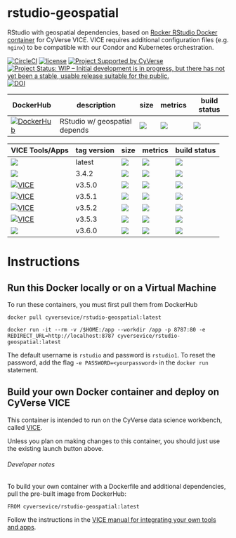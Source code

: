 # rstudio-geospatial
RStudio with geospatial dependencies, based on [Rocker RStudio Docker container](https://hub.docker.com/r/rocker/geospatial) for CyVerse VICE. VICE requires additional configuration files (e.g. `nginx`) to be compatible with our Condor and Kubernetes orchestration. 

[![CircleCI](https://circleci.com/gh/cyverse-vice/rstudio-geospatial.svg?style=svg)](https://circleci.com/gh/cyverse-vice/rstudio-geospatial) [![license](https://img.shields.io/badge/license-GPLv3-blue.svg)](https://opensource.org/licenses/GPL-3.0) [![Project Supported by CyVerse](https://img.shields.io/badge/Supported%20by-CyVerse-blue.svg)](https://www.cyverse.org) [![Project Status: WIP – Initial development is in progress, but there has not yet been a stable, usable release suitable for the public.](https://www.repostatus.org/badges/latest/wip.svg)](https://www.repostatus.org/#wip) [![DOI](https://zenodo.org/badge/DOI/10.5281/zenodo.3246938.svg)](https://doi.org/10.5281/zenodo.3246938)


DockerHub        | description                               | size   | metrics | build status 
---------------- | ----------------------------------------- | ------ | ------- | --------------
[![DockerHub](https://img.shields.io/badge/DockerHub-brightgreen.svg?style=popout&logo=Docker)](https://hub.docker.com/r/cyversevice/rstudio-geospatial) | RStudio w/ geospatial depends | [![](https://images.microbadger.com/badges/image/cyversevice/rstudio-geospatial.svg)](https://microbadger.com/images/cyversevice/rstudio-geospatial) | [![](https://img.shields.io/docker/pulls/cyversevice/rstudio-geospatial.svg)](https://hub.docker.com/r/cyversevice/rstudio-geospatial)  |  [![](https://img.shields.io/docker/automated/cyversevice/rstudio-geospatial.svg)](https://hub.docker.com/r/cyversevice/rstudio-geospatial/builds)

VICE Tools/Apps  | tag version                               | size   | metrics | build status 
---------------- | ----------------------------------------- | ------ | ------- | --------------
<a href="https://de.cyverse.org/de/?type=quick-launch&quick-launch-id=12f25023-b6b1-4f23-bbcc-49f0295da8c4&app-id=07e2b2e6-becd-11e9-b524-008cfa5ae621" target="_blank"><img src="https://de.cyverse.org/Powered-By-CyVerse-blue.svg"></a> | latest | [![](https://images.microbadger.com/badges/image/cyversevice/rstudio-geospatial.svg)](https://microbadger.com/images/cyversevice/rstudio-geospatial) | [![](https://img.shields.io/docker/pulls/cyversevice/rstudio-geospatial.svg)](https://hub.docker.com/r/cyversevice/rstudio-geospatial)  |  [![](https://img.shields.io/docker/automated/cyversevice/rstudio-geospatial.svg)](https://hub.docker.com/r/cyversevice/rstudio-geospatial/builds)
<a href="https://de.cyverse.org/de/?type=quick-launch&quick-launch-id=0d864f71-4be4-4217-aded-38940d0cbbcb&app-id=57330f1c-bbc6-11e9-9b4a-008cfa5ae621" target="_blank"><img src="https://de.cyverse.org/Powered-By-CyVerse-blue.svg"></a> | 3.4.2 | [![](https://images.microbadger.com/badges/image/cyversevice/rstudio-geospatial:3.4.2.svg)](https://microbadger.com/images/cyversevice/rstudio-geospatial:3.4.2 "Get your own image badge on microbadger.com") | [![](https://img.shields.io/docker/pulls/cyversevice/rstudio-geospatial.svg)](https://hub.docker.com/r/cyversevice/rstudio-geospatial)  |  [![](https://img.shields.io/docker/automated/cyversevice/rstudio-geospatial.svg)](https://hub.docker.com/r/cyversevice/rstudio-geospatial/builds)
[![VICE](https://de.cyverse.org/Powered-By-CyVerse-blue.svg)]()| v3.5.0 | [![](https://images.microbadger.com/badges/image/cyversevice/rstudio-geospatial:3.5.0.svg)](https://microbadger.com/images/cyversevice/rstudio-geospatial:3.5.0 "Get your own image badge on microbadger.com")| [![](https://img.shields.io/docker/pulls/cyversevice/rstudio-geospatial.svg)](https://hub.docker.com/r/cyversevice/rstudio-geospatial)  |  [![](https://img.shields.io/docker/automated/cyversevice/rstudio-geospatial.svg)](https://hub.docker.com/r/cyversevice/rstudio-geospatial/builds)
[![VICE](https://de.cyverse.org/Powered-By-CyVerse-blue.svg)]()| v3.5.1 | [![](https://images.microbadger.com/badges/image/cyversevice/rstudio-geospatial:3.5.1.svg)](https://microbadger.com/images/cyversevice/rstudio-geospatial:3.5.1 "Get your own image badge on microbadger.com") | [![](https://img.shields.io/docker/pulls/cyversevice/rstudio-geospatial.svg)](https://hub.docker.com/r/cyversevice/rstudio-geospatial)  |  [![](https://img.shields.io/docker/automated/cyversevice/rstudio-geospatial.svg)](https://hub.docker.com/r/cyversevice/rstudio-geospatial/builds)
[![VICE](https://de.cyverse.org/Powered-By-CyVerse-blue.svg)]()| v3.5.2 | [![](https://images.microbadger.com/badges/image/cyversevice/rstudio-geospatial:3.5.2.svg)](https://microbadger.com/images/cyversevice/rstudio-geospatial:3.5.2 "Get your own image badge on microbadger.com")| [![](https://img.shields.io/docker/pulls/cyversevice/rstudio-geospatial.svg)](https://hub.docker.com/r/cyversevice/rstudio-geospatial)  |  [![](https://img.shields.io/docker/automated/cyversevice/rstudio-geospatial.svg)](https://hub.docker.com/r/cyversevice/rstudio-geospatial/builds)
[![VICE](https://de.cyverse.org/Powered-By-CyVerse-blue.svg)]()| v3.5.3 | [![](https://images.microbadger.com/badges/image/cyversevice/rstudio-geospatial:3.5.3.svg)](https://microbadger.com/images/cyversevice/rstudio-geospatial:3.5.3 "Get your own image badge on microbadger.com") | [![](https://img.shields.io/docker/pulls/cyversevice/rstudio-geospatial.svg)](https://hub.docker.com/r/cyversevice/rstudio-geospatial)  |  [![](https://img.shields.io/docker/automated/cyversevice/rstudio-geospatial.svg)](https://hub.docker.com/r/cyversevice/rstudio-geospatial/builds)
<a href="https://de.cyverse.org/de/?type=quick-launch&quick-launch-id=a7509bf3-a019-4814-b9fa-f1788d0f68a0&app-id=33939454-bbb3-11e9-9fb7-008cfa5ae621" target="_blank"><img src="https://de.cyverse.org/Powered-By-CyVerse-blue.svg"></a>| v3.6.0 | [![](https://images.microbadger.com/badges/image/cyversevice/rstudio-geospatial:3.6.0.svg)](https://microbadger.com/images/cyversevice/rstudio-geospatial:3.6.0 "Get your own image badge on microbadger.com")| [![](https://img.shields.io/docker/pulls/cyversevice/rstudio-geospatial.svg)](https://hub.docker.com/r/cyversevice/rstudio-geospatial)  |  [![](https://img.shields.io/docker/automated/cyversevice/rstudio-geospatial.svg)](https://hub.docker.com/r/cyversevice/rstudio-geospatial/builds)

# Instructions

## Run this Docker locally or on a Virtual Machine

To run these containers, you must first pull them from DockerHub

```
docker pull cyversevice/rstudio-geospatial:latest
```

```
docker run -it --rm -v /$HOME:/app --workdir /app -p 8787:80 -e REDIRECT_URL=http://localhost:8787 cyversevice/rstudio-geospatial:latest
```

The default username is `rstudio` and password is `rstudio1`. To reset the password, add the flag `-e PASSWORD=<yourpassword>` in the `docker run` statement.

## Build your own Docker container and deploy on CyVerse VICE

This container is intended to run on the CyVerse data science workbench, called [VICE](https://cyverse-visual-interactive-computing-environment.readthedocs-hosted.com/en/latest/index.html). 

Unless you plan on making changes to this container, you should just use the existing launch button above. 

###### Developer notes

To build your own container with a Dockerfile and additional dependencies, pull the pre-built image from DockerHub:

```
FROM cyversevice/rstudio-geospatial:latest
```

Follow the instructions in the [VICE manual for integrating your own tools and apps](https://cyverse-visual-interactive-computing-environment.readthedocs-hosted.com/en/latest/developer_guide/building.html).
